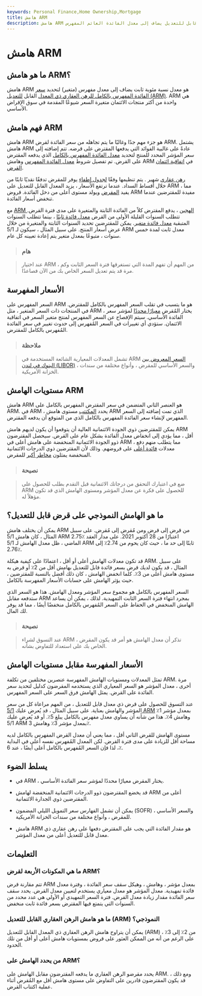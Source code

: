 ```yaml
---
keywords: Personal Finance,Home Ownership,Mortgage
title: هامش ARM
description: هامش ARM هو الجزء الثابت من رهن عقاري قابل للتعديل يضاف إلى معدل الفائدة العائم المفهرس.
---
```


# هامش ARM
## ما هو هامش ARM؟

هامش ARM هو معدل نسبة مئوية ثابت يضاف إلى معدل مفهرس (متغير) لتحديد [سعر الفائدة المفهرس بالكامل للرهن العقاري ذي المعدل](/fullyindexedinterestrate) القابل [للتعديل (ARM)](/arm). ARM هي واحدة من أكثر منتجات الائتمان متغيرة السعر شيوعًا المقدمة في سوق الإقراض الأساسي.

## فهم هامش ARM

هامش ARM هو جزء مهم جدًا وغالبًا ما يتم تجاهله من سعر الفائدة لقرض ARM. يشتمل هامش ARM عادةً على غالبية الفوائد التي يدفعها المقترض على قرضه. تتم إضافته إلى سعر المؤشر المحدد للمنتج لتحديد [معدل الفائدة المفهرس بالكامل](/interestrate) الذي يدفعه المقترض على القرض. تم تفصيل شروط [معدل الفائدة المفهرس](/indexed_rate) وهامش ARM في [اتفاقية ائتمان القرض](/creditagreement).

[رهن عقاري](/mortgage) شهير . يتم تنظيمها وفقًا [لجدول إطفاء](/amortization_schedule) يوفر للمقرض تدفقًا نقديًا ثابتًا من خلال أقساط السداد. عندما ترتفع الأسعار ، يزيد المعدل القابل للتعديل على ARM ، مما يفيد [المقرض](/lender) ويولد مستوى أعلى من دخل الفائدة. قروض ARM مفيدة للمقترضين عندما تنخفض أسعار الفائدة.

مع [ARM الهجين](/hybridarm) ، يدفع المقترض كلاً من الفائدة الثابتة والمتغيرة على مدى فترة القرض. تتطلب السنوات القليلة الأولى من القرض [معدل فائدة ثابتًا](/fixedinterestrate) ، بينما تتطلب السنوات المتبقية [معدل فائدة متغير](/variableinterestrate). يمكن للمقترضين تحديد السنوات الثابتة والمتغيرة من خلال عرض أسعار المنتج. على سبيل المثال ، سيكون لـ 5/1 ARM معدل ثابت لمدة خمس سنوات ، متبوعًا بمعدل متغير يتم إعادة تعيينه كل عام.

> ### هام

> عند اختيار ARM ، من المهم أن تفهم المدة التي تستغرقها فترة السعر الثابت وكم مرة قد يتم تعديل السعر الخاص بك من الآن فصاعدًا.

>

## الأسعار المفهرسة

السعر المفهرس على ARM هو ما يتسبب في تقلب السعر المفهرس بالكامل للمقترض. في المنتجات ذات السعر المتغير ، مثل ARM ، يختار المُقرض [معيارًا محددًا](/benchmark) لمؤشر سعر الفائدة الأساسي. سيتم الإفصاح عن السعر المفهرس لمنتج متغير السعر في اتفاقية الائتمان. ستؤدي أي تغييرات في السعر المُفهرس إلى حدوث تغيير في سعر الفائدة المُفهرس بالكامل للمقترض.

> ### ملاحظة

> تشمل المعدلات المعيارية الشائعة المستخدمة في ARM [السعر المعروض بين البنوك في لندن (LIBOR)](/libor) ، والسعر الأساسي للمقرض ، وأنواع مختلفة من سندات الخزانة الأمريكية.

>

## مستويات الهامش ARM

هامش ARM هو العنصر الثاني المتضمن في سعر المقترض المفهرس بالكامل على ARM. في ARM ، يحدد [المكتتب](/underwriter) مستوى هامش ARM الذي تمت إضافته إلى السعر المفهرس لإنشاء سعر الفائدة المفهرس بالكامل الذي من المتوقع أن يدفعه المقترض.

يمكن للمقترضين ذوي الجودة الائتمانية العالية أن يتوقعوا أن يكون لديهم هامش ARM أقل ، مما يؤدي إلى انخفاض معدل الفائدة بشكل عام على القرض. سيحصل المقترضون ذوو الجودة الائتمانية المنخفضة على هامش أعلى في ARM ، مما يتطلب منهم دفع معدلات [فائدة أعلى](/interest) على قروضهم. وذلك لأن المقترضين ذوي الدرجات الائتمانية المنخفضة يمثلون [مخاطر أكبر](/risk) للمقرض.

> ### نصيحة

> ضع في اعتبارك التحقق من درجاتك الائتمانية قبل التقدم بطلب للحصول على ARM للحصول على فكرة عن معدل المؤشر ومستوى الهامش الذي قد تكون مؤهلاً له.

>

## ما هو الهامش النموذجي على قرض قابل للتعديل؟

يمكن أن يختلف هامش ARM من قرض إلى قرض ومن مُقرض إلى مُقرض. على سبيل المثال ، كان هامش 5/1 ARM 2.75٪ اعتبارًا من 28 أكتوبر 2021. على مدار العقد الماضي ، ظل معدل الهامش لـ 5/1 ARM ثابتًا إلى حد ما ، حيث كان يحوم من 2.74٪ إلى 2.76٪.

قد تكون معدلات الهامش أعلى أو أقل ، اعتمادًا على كيفية هيكلة ARM. على سبيل المثال ، قد يكون لديك قرض بسعر فائدة قابل للتعديل بهامش أقل من 2٪ أو قرض به مستوى هامش أعلى من 3٪. كلما انخفض الهامش ، كان ذلك أفضل بالنسبة للمقترضين ، حيث يؤثر الهامش على حسابات الأسعار المفهرسة بالكامل.

السعر المفهرس بالكامل هو مجموع سعر المؤشر ومعدل الهامش. هذا هو السعر الذي ستدفعه مقابل ARM بمجرد انتهاء فترة السعر الثابت التمهيدية. لذلك ، يمكن أن يساعد الهامش المنخفض في الحفاظ على السعر المُفهرس بالكامل منخفضًا أيضًا ، مما قد يوفر لك المال.

> ### نصيحة

> عند التسوق لشراء ARM ، تذكر أن معدل الهامش هو أمر قد يكون المقرض الخاص بك على استعداد للتفاوض بشأنه.

>

## الأسعار المفهرسة مقابل مستويات الهامش

تمثل المعدلات ومستويات الهامش المفهرسة عنصرين مختلفين من تكلفة ARM. مرة أخرى ، معدل المؤشر هو السعر المعياري الذي يستخدمه المقرضون كدليل لتحديد سعر الفائدة على القرض. يمثل الهامش فرق السعر على السعر المفهرس.

عند التسوق للحصول على قرض ذي معدل قابل للتعديل ، من المهم مراعاة كل من سعر المؤشر والهامش بعناية. على سبيل المثال ، قد يُعرض عليك [5/1 ARM](/5-1_arm) بمعدل مؤشر 1٪ وهامش 4٪. هذا من شأنه أن يساوي معدل مفهرس بالكامل يبلغ 5٪. أو قد يُعرض عليك 5/1 ARM بمعدل مؤشر 3٪ وهامش 3٪.

مستوى الهامش للقرض الثاني أقل ، مما يعني أن معدل القرض المفهرس بالكامل لديه مساحة أقل للزيادة على مدى فترة القرض. لكن المعدل المُفهرس نفسه أعلى في البداية ، لذا فإن السعر المُفهرس بالكامل أعلى أيضًا ، عند 6٪.

## يسلط الضوء

- في ARM ، يختار المقرض معيارًا محددًا لمؤشر سعر الفائدة الأساسي.

- قد يخضع المقترضون ذوو الدرجات الائتمانية المنخفضة لهامش ARM أعلى من المقترضين ذوي الجدارة الائتمانية.

- يمكن أن تشمل الفهارس سعر التمويل الليلي المضمون (SOFR) ، والسعر الأساسي للمقرض ، وأنواع مختلفة من سندات الخزانة الأمريكية.

- هامش ARM هو مقدار الفائدة التي يجب على المقترض دفعها على رهن عقاري ذي معدل قابل للتعديل أعلى من معدل المؤشر.

## التعليمات

### ما هي المكونات الأربعة لقرض ARM؟

تتم مقارنة قرض ARM بمعدل مؤشر ، وهامش ، وهيكل سقف سعر الفائدة ، وفترة معدل فائدة تمهيدية. معدل المؤشر هو معدل معياري يستخدم لتعيين معدل القرض. يحدد سقف سعر الفائدة مقدار زيادة معدل القرض. فترة السعر التمهيدي أو الأولي هي عدد محدد من السنوات التي يتمتع فيها المقترض بسعر فائدة ثابت منخفض.

### ما هو هامش الرهن العقاري القابل للتعديل (ARM) النموذجي؟

يمكن أن يتراوح هامش الرهن العقاري ذي المعدل القابل للتعديل (ARM) من 2٪ إلى 3٪ ، على الرغم من أنه من الممكن العثور على قروض بمستويات هامش أعلى أو أقل من تلك الحدود.

### من يحدد الهامش على ARM؟

يحدد مقرضو الرهن العقاري ما يدفعه المقترضون مقابل الهامش على ARM. ومع ذلك ، قد يكون المقترضون قادرين على التفاوض على مستوى هامش أقل مع المُقرض أثناء عملية اكتتاب القرض.

